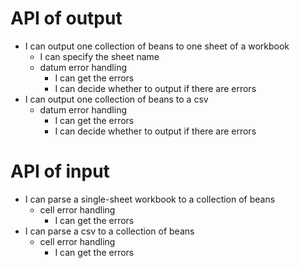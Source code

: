 # API of output

* I can output one collection of beans to one sheet of a workbook
  * I can specify the sheet name
  * datum error handling
    * I can get the errors
    * I can decide whether to output if there are errors             
* I can output one collection of beans to a csv
  * datum error handling
    * I can get the errors
    * I can decide whether to output if there are errors
    
# API of input

* I can parse a single-sheet workbook to a collection of beans
  * cell error handling
    * I can get the errors             
* I can parse a csv to a collection of beans
  * cell error handling
    * I can get the errors